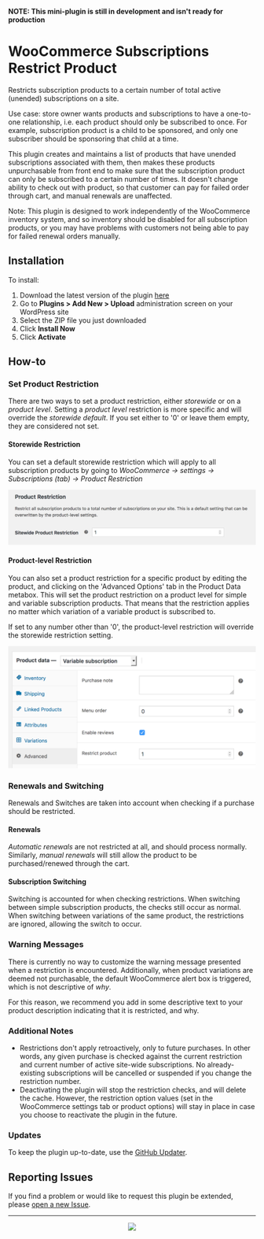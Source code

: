 **NOTE: This mini-plugin is still in development and isn't ready for production**

# WooCommerce Subscriptions Restrict Product

Restricts subscription products to a certain number of total active (unended) subscriptions on a site.

Use case: store owner wants products and subscriptions to have a one-to-one relationship, i.e. each product should only be subscribed to once. For example, subscription product is a child to be sponsored, and only one subscriber should be sponsoring that child at a time.

This plugin creates and maintains a list of products that have unended subscriptions associated with them, then makes these products unpurchasable from front end to make sure that the subscription product can only be subscribed to a certain number of times. It doesn't change ability to check out with product, so that customer can pay for failed order through cart, and manual renewals are unaffected.

Note: This plugin is designed to work independently of the WooCommerce inventory system, and so inventory should be disabled for all subscription products, or you may have problems with customers not being able to pay for failed renewal orders manually.

## Installation

To install:

1. Download the latest version of the plugin [here](https://github.com/Prospress/woocommerce-subscriptions-restrict-product/archive/master.zip)
1. Go to **Plugins > Add New > Upload** administration screen on your WordPress site
1. Select the ZIP file you just downloaded
1. Click **Install Now**
1. Click **Activate**

## How-to

### Set Product Restriction

There are two ways to set a product restriction, either _storewide_ or on a _product level_. Setting a _product level_ restriction is more specific and will override the _storewide default_. If you set either to '0' or leave them empty, they are considered not set.

#### Storewide Restriction

You can set a default storewide restriction which will apply to all subscription products by going to *WooCommerce -> settings -> Subscriptions (tab) -> Product Restriction*

![Admin settings](admin-settings.png)

#### Product-level Restriction

You can also set a product restriction for a specific product by editing the product, and clicking on the 'Advanced Options' tab in the Product Data metabox. This will set the product restriction on a product level for simple and variable subscription products. That means that the restriction applies no matter which variation of a variable product is subscribed to.

If set to any number other than '0', the product-level restriction will override the storewide restriction setting.

![Product settings](product-settings.png)

### Renewals and Switching

Renewals and Switches are taken into account when checking if a purchase should be restricted.

#### Renewals
_Automatic renewals_ are not restricted at all, and should process normally. Similarly, _manual renewals_ will still allow the product to be purchased/renewed through the cart.

#### Subscription Switching
Switching is accounted for when checking restrictions. When switching between simple subscription products, the checks still occur as normal. When switching between variations of the same product, the restrictions are ignored, allowing the switch to occur.

### Warning Messages

There is currently no way to customize the warning message presented when a restriction is encountered. Additionally, when product variations are deemed not purchasable, the default WooCommerce alert box is triggered, which is not descriptive of _why_.

For this reason, we recommend you add in some descriptive text to your product description indicating that it is restricted, and why.

### Additional Notes

- Restrictions don't apply retroactively, only to future purchases. In other words, any given purchase is checked against the current restriction and current number of active site-wide subscriptions. No already-existing subscriptions will be cancelled or suspended if you change the restriction number.
- Deactivating the plugin will stop the restriction checks, and will delete the cache. However, the restriction option values (set in the WooCommerce settings tab or product options) will stay in place in case you choose to reactivate the plugin in the future.

### Updates

To keep the plugin up-to-date, use the [GitHub Updater](https://github.com/afragen/github-updater).

## Reporting Issues

If you find a problem or would like to request this plugin be extended, please [open a new Issue](https://github.com/Prospress/woocommerce-subscriptions-restrict-product/issues/new).

---

<p align="center">
	<a href="https://prospress.com/">
		<img src="https://cloud.githubusercontent.com/assets/235523/11986380/bb6a0958-a983-11e5-8e9b-b9781d37c64a.png" width="160">
	</a>
</p>
